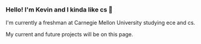 ### Hello! I'm Kevin and I kinda like cs 👻

I'm currently a freshman at Carnegie Mellon University studying ece and cs.

My current and future projects will be on this page.
